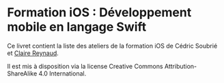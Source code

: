 # Formation iOS : Développement mobile en langage Swift

Ce livret contient la liste des ateliers de la formation iOS de Cédric Soubrié et [Claire Reynaud](http://www.clairereynaud.net/fr/).

Il est mis à disposition via la license Creative Commons Attribution-ShareAlike 4.0 International.
